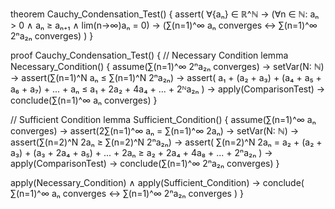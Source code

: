 theorem Cauchy_Condensation_Test() {
  assert(
    ∀{aₙ} ∈ ℝ^ℕ →
    (∀n ∈ ℕ: aₙ > 0 ∧ aₙ ≥ aₙ₊₁ ∧ lim(n→∞)aₙ = 0) →
    (∑(n=1)^∞ aₙ converges ↔ ∑(n=1)^∞ 2ⁿa₂ₙ converges)
  )
}

proof Cauchy_Condensation_Test() {
  // Necessary Condition
  lemma Necessary_Condition() {
    assume(∑(n=1)^∞ 2ⁿa₂ₙ converges) →
    setVar(N: ℕ) →
    assert(∑(n=1)^N aₙ ≤ ∑(n=1)^N 2ⁿa₂ₙ) →
    assert(
      a₁ + (a₂ + a₃) + (a₄ + a₅ + a₆ + a₇) + ... + aₙ ≤
      a₁ + 2a₂ + 4a₄ + ... + 2ᴺa₂ₙ
    ) →
    apply(ComparisonTest) →
    conclude(∑(n=1)^∞ aₙ converges)
  }

  // Sufficient Condition
  lemma Sufficient_Condition() {
    assume(∑(n=1)^∞ aₙ converges) →
    assert(2∑(n=1)^∞ aₙ = ∑(n=1)^∞ 2aₙ) →
    setVar(N: ℕ) →
    assert(∑(n=2)^N 2aₙ ≥ ∑(n=2)^N 2ⁿa₂ₙ) →
    assert(
      ∑(n=2)^N 2aₙ = 
      a₂ + (a₂ + a₃) + (a₃ + 2a₄ + a₅) + ... + 2aₙ ≥
      a₂ + 2a₄ + 4a₈ + ... + 2ⁿa₂ₙ
    ) →
    apply(ComparisonTest) →
    conclude(∑(n=1)^∞ 2ⁿa₂ₙ converges)
  }

  apply(Necessary_Condition) ∧
  apply(Sufficient_Condition) →
  conclude(
    ∑(n=1)^∞ aₙ converges ↔ ∑(n=1)^∞ 2ⁿa₂ₙ converges
  )
}